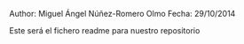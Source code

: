 Author: Miguel Ángel Núñez-Romero Olmo
Fecha: 29/10/2014

Este será el fichero readme para nuestro repositorio
